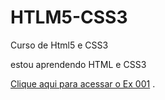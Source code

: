 # HTLM5-CSS3
 Curso de Html5 e CSS3

 estou aprendendo HTML e CSS3
 
<a href= "nalbertrock.github.io/HTML-CSS3/EXERCICIOS/ex001/index.html">Clique aqui para acessar o Ex 001</a> 
.